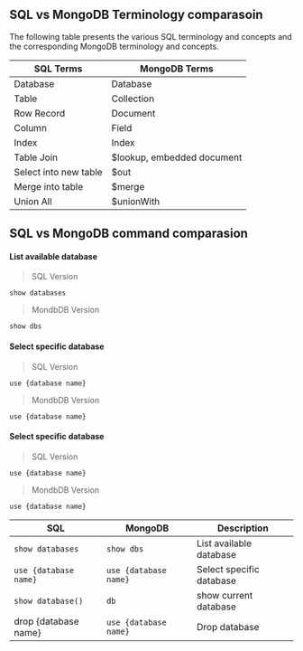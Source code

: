 ## SQL vs MongoDB Terminology comparasoin

The following table presents the various SQL terminology and concepts and the corresponding MongoDB terminology and concepts.


|SQL Terms | MongoDB Terms|
|-----|-----|
|Database| Database|
|Table|Collection|
|Row Record|Document|
|Column| Field|
|Index|Index|
|Table Join| $lookup, embedded document|
|Select into new table| $out|
|Merge into table| $merge|
|Union All| $unionWith|


## SQL vs MongoDB command comparasion

#### List available database

>SQL Version

    show databases

>MondbDB Version

    show dbs


#### Select specific database

>SQL Version

    use {database name}

>MondbDB Version

    use {database name}


#### Select specific database

>SQL Version

    use {database name}

>MondbDB Version

    use {database name}





|SQL|MongoDB|Description|
|----|----|----|
|```show databases```| ```show dbs```|List available database|
|```use {database name}```|```use {database name}```| Select specific database|
|```show database()```|```db```| show current database|
|drop {database name}|```use {database name} ```|Drop database|




